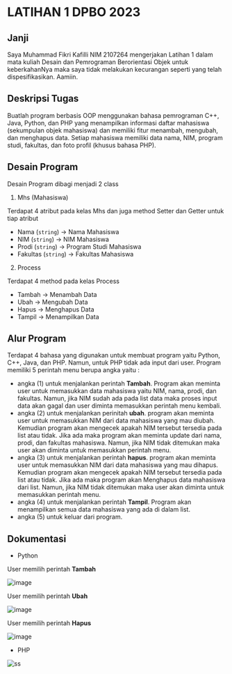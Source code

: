 # LATIHAN 1 DPBO 2023

## Janji
 Saya Muhammad Fikri Kafilli NIM 2107264 mengerjakan Latihan 1 dalam mata kuliah Desain dan Pemrograman Berorientasi Objek untuk keberkahanNya maka saya tidak melakukan kecurangan seperti yang telah dispesifikasikan. Aamiin.

## Deskripsi Tugas
Buatlah program berbasis OOP menggunakan bahasa pemrograman C++, Java, Python, dan PHP yang menampilkan informasi daftar mahasiswa (sekumpulan objek mahasiswa) dan memiliki fitur menambah, mengubah, dan menghapus data. Setiap mahasiswa memiliki data nama, NIM, program studi, fakultas, dan foto profil (khusus bahasa PHP).

## Desain Program
Desain Program dibagi menjadi 2 class 
1. Mhs (Mahasiswa)

  Terdapat 4 atribut pada kelas Mhs dan juga method Setter dan Getter untuk tiap atribut
  * Nama (`string`) -> Nama Mahasiswa
  * NIM (`string`) -> NIM Mahasiswa   
  * Prodi (`string`) -> Program Studi Mahasiswa   
  * Fakultas (`string`) -> Fakultas Mahasiswa  
  
2. Process

  Terdapat 4 method pada kelas Process
  * Tambah -> Menambah Data 
  * Ubah -> Mengubah Data
  * Hapus -> Menghapus Data
  * Tampil -> Menampilkan Data
 
 ## Alur Program
 
 Terdapat 4 bahasa yang digunakan untuk membuat program yaitu Python, C++, Java, dan PHP. Namun, untuk PHP tidak ada input dari user. Program memiliki 5 perintah menu berupa angka yaitu :
 * angka (1) untuk menjalankan perintah **Tambah**. Program akan meminta user untuk memasukkan data mahasiswa yaitu NIM, nama, prodi, dan fakultas. Namun, jika NIM sudah ada pada list data maka proses input data akan gagal dan user diminta memasukkan perintah menu kembali.
 * angka (2) untuk menjalankan perinitah **ubah**. program akan meminta user untuk memasukkan NIM dari data mahasiswa yang mau diubah. Kemudian program akan mengecek apakah NIM tersebut tersedia pada list atau tidak. Jika ada maka program akan meminta update dari nama, prodi, dan fakultas mahasiswa. Namun, jika NIM tidak ditemukan maka user akan diminta untuk memasukkan perintah menu.
 * angka (3) untuk menjalankan perintah **hapus**. program akan meminta user untuk memasukkan NIM dari data mahasiswa yang mau dihapus. Kemudian program akan mengecek apakah NIM tersebut tersedia pada list atau tidak. Jika ada maka program akan Menghapus data mahasiswa dari list. Namun, jika NIM tidak ditemukan maka user akan diminta untuk memasukkan perintah menu.
 * angka (4) untuk menjalankan perintah **Tampil**. Program akan menampilkan semua data mahasiswa yang ada di dalam list.
 * angka (5) untuk keluar dari program.
 
 ## Dokumentasi
 * Python
 
 User memilih perintah **Tambah**
 
 ![image](https://user-images.githubusercontent.com/100756191/218762999-7aa3c87f-550e-43dd-a787-03f8c3f66180.png)
 
 User memilih perintah **Ubah**
 
 ![image](https://user-images.githubusercontent.com/100756191/218762720-797dc113-7ca5-4791-9e44-367d27e6f8fe.png)
 
 User memilih perintah **Hapus**
 
 ![image](https://user-images.githubusercontent.com/100756191/218763306-e283fb5b-c0e7-4765-ae9e-0f7ccadfb507.png)
 
* PHP

![ss](https://user-images.githubusercontent.com/100756191/218763746-9295281d-c7ea-4515-85f5-20049dde4c16.png)

